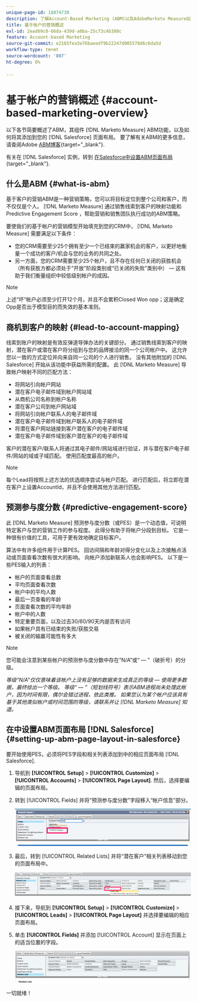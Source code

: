 ```yaml
---
unique-page-id: 18874730
description: 了解Account-Based Marketing (ABM)以及AdobeMarketo Measure如何帮助营销和销售团队执行成功的ABM策略。
title: 基于帐户的营销概述
exl-id: 2ead69c0-66da-439d-a0ba-25c73c4b308c
feature: Account-based Marketing
source-git-commit: e2165fea3e76baeedf9b22247d005578d6c6da5d
workflow-type: tm+mt
source-wordcount: '807'
ht-degree: 0%

---
```


# 基于帐户的营销概述 {#account-based-marketing-overview}

以下各节简要概述了ABM，其组件 [!DNL Marketo Measure] ABM功能，以及如何将其添加到您的 [!DNL Salesforce] 页面布局。 要了解有关ABM的更多信息，请查阅Adobe [ABM博客](https://business.adobe.com/blog/basics/account-based-marketing){target="_blank"}.

有关在 [!DNL Salesforce] 实例，转到 [在Salesforce中设置ABM页面布局](/help/advanced-marketo-measure-features/account-based-marketing/account-based-marketing-overview.md#setting-up-abm-page-layout-in-salesforce){target="_blank"}.

## 什么是ABM {#what-is-abm}

基于客户的营销ABM是一种营销策略，您可以将目标定位到整个公司和客户，而不仅仅是个人。 [!DNL Marketo Measure] 通过销售线索到客户的映射功能和Predictive Engagement Score ，帮助营销和销售团队执行成功的ABM策略。

要使我们的基于帐户的营销模型开始填充到您的CRM中， [!DNL Marketo Measure] 需要满足以下条件：

* 您的CRM需要至少25个拥有至少一个已结束的赢家机会的客户，以更好地衡量一个成功的客户/机会与您的业务的共同之处。
* 另一方面，您的CRM需要至少25个帐户，且不存在任何已关闭的获胜机会（所有获胜方都必须处于“开放”阶段类别或“已关闭的失败”类别中） — 这有助于我们衡量组织中较低级别帐户的成因。

>[!NOTE]
>
>上述“坏”帐户必须至少打开12个月，并且不会累积Closed Won opp；这是确定Opp是否出于模型目的而失效的基本准则。

## 商机到客户的映射 {#lead-to-account-mapping}

线索到账户的映射是有效反弹道导弹办法的关键部分。 通过销售线索到客户的映射，潜在客户或潜在客户将分组到与您的品牌接洽的同一个公司帐户中。 这允许您以一致的方式定位并向来自同一公司的个人进行销售。 没有其他附加的 [!DNL Salesforce] 开始从该功能中获益所需的配置。 此 [!DNL Marketo Measure] 导致帐户映射不同的匹配方法：

* 将网站引向帐户网站
* 潜在客户电子邮件域到帐户网站域
* 从商机公司名称到帐户名称
* 潜在客户公司到帐户网站域
* 将网站引向帐户联系人的电子邮件域
* 潜在客户电子邮件域到帐户联系人的电子邮件域
* 将潜在客户网站链接到客户潜在客户的电子邮件域
* 潜在客户电子邮件域到客户潜在客户的电子邮件域

客户的潜在客户/联系人将通过其电子邮件/网站域进行验证，并与潜在客户电子邮件/网站的域或子域匹配。 使用匹配度最高的帐户。

>[!NOTE]
>
>每个Lead将按照上述方法的优选顺序尝试与帐户匹配。 进行匹配后，将立即在潜在客户上设置AccountId，并且不会使用其他方法进行匹配。

## 预测参与度分数 {#predictive-engagement-score}

此 [!DNL Marketo Measure] 预测参与度分数（或PES）是一个动态值，可说明特定客户与您的营销工作的参与程度。 此得分有助于将帐户分段到目标。 它是一种很有价值的工具，可用于更有效地确定目标客户。

算法中有许多组件用于计算PES。 回访间隔和年龄对得分变化以及上次接触点活动或页面查看次数有很大的影响。 向帐户添加新联系人也会影响PES。 以下是一些PES输入的列表：

* 帐户的页面查看总数
* 平均页面查看次数
* 帐户中的平均人数
* 最后一页查看的年龄
* 页面查看次数的平均年龄
* 帐户中的人数
* 特定重要页面，以及过去30/60/90天内是否有访问
* 如果帐户具有已结束的失败/获胜交易
* 被关闭的输赢可能性有多大

>[!NOTE]
>
>您可能会注意到某些帐户的预测参与度分数中存在“N/A”或“ — ”（破折号）的分级。

_等级“N/A”仅仅意味着该帐户上没有足够的数据来生成真正的等级 — 使用更多数据，最终给出一个等级。_
_等级“ — ”（短划线符号）表示ABM进程尚未处理此帐户，因为时间有限，偶尔会错过进程，依此类推。 如果您认为某个帐户应该具有基于其他类似帐户或时间范围的等级，请联系并让 [!DNL Marketo Measure] 知道。_

## 在中设置ABM页面布局 [!DNL Salesforce] {#setting-up-abm-page-layout-in-salesforce}

要开始使用PES，必须将PES字段和相关列表添加到中的相应页面布局 [!DNL Salesforce].

1. 导航到 **[!UICONTROL Setup]** > **[!UICONTROL Customize]** > **[!UICONTROL Accounts]** > **[!UICONTROL Page Layout]**. 然后，选择要编辑的页面布局。
1. 转到 [!UICONTROL Fields] 并将“预测参与度分数”字段移入“帐户信息”部分。

   ![](assets/1.png)

1. 最后，转到 [!UICONTROL Related Lists] 并将“潜在客户”相关列表移动到您的页面布局中。

   ![](assets/2.png)

1. 接下来，导航到 **[!UICONTROL Setup]** > **[!UICONTROL Customize]** > **[!UICONTROL Leads]** > **[!UICONTROL Page Layout]** 并选择要编辑的相应页面布局。
1. 单击 **[!UICONTROL Fields]** 并添加 [!UICONTROL Account] 显示在页面上的适当位置的字段。

   ![](assets/3.png)

一切就绪！

